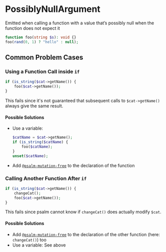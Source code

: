 # PossiblyNullArgument

Emitted when calling a function with a value that’s possibly null when the function does not expect it

```php
function foo(string $s): void {}
foo(rand(0, 1) ? "hello" : null);
```

## Common Problem Cases

### Using a Function Call inside `if`

```php
if (is_string($cat->getName()) {
    foo($cat->getName());
}
```
This fails since it's not guaranteed that subsequent calls to `$cat->getName()` always give the same result.

#### Possible Solutions

* Use a variable:
    ```php
    $catName = $cat->getName();
    if (is_string($catName) {
        foo($catName);
    }
    unset($catName);
    ```
* Add [`@psalm-mutation-free`](../../annotating_code/supported_annotations.md#psalm-mutation-free) to the declaration of the function

### Calling Another Function After `if`

```php
if (is_string($cat->getName()) {
    changeCat();
    foo($cat->getName());
}
```
This fails since psalm cannot know if `changeCat()` does actually modify `$cat`.

#### Possible Solutions

* Add [`@psalm-mutation-free`](../../annotating_code/supported_annotations.md#psalm-mutation-free) to the declaration of the other function (here: `changeCat()`) too
* Use a variable: See above
